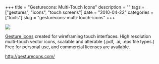 +++
title = "Gesturecons: Multi-Touch Icons"
description = ""
tags = ["gestures", "icons", "touch screens"]
date = "2010-04-22"
categories = ["tools"]
slug = "gesturecons-multi-touch-icons"
+++


<div class="tool-screenshot mb1"><a href="http://gesturecons.com/"><img id="bluga-thumbnail-2784" class="bluga-thumbnail custom" src="http://media.konigi.com/bluga/
wt5230ce2e20f33_custom.jpg"/></a></div><p><a href="http://gesturecons.com/">Gesture icons</a> created for wireframing touch interfaces. High resolution multi-touch vector icons, scalable and alterable (.pdf, .ai, .eps file types.) Free for personal use, and commercial licenses are available.</p>

  
<p><a href="http://gesturecons.com/">http://gesturecons.com/</a></p>
      
